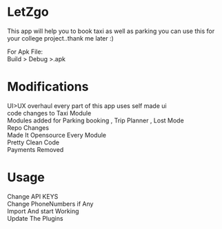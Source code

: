 # LetZgo 
This app will help you to book taxi as well as parking you can use this for your college project..thank me later :)<br />

For Apk File:<br />
Build > Debug >.apk<br />

# Modifications
UI>UX overhaul every part of this app uses self made ui <br />
code changes to Taxi Module<br />
Modules added for Parking booking , Trip Planner , Lost Mode <br />
Repo Changes <br />
Made It Opensource Every Module <br />
Pretty Clean Code <br />
Payments Removed <br />

# Usage 
Change API KEYS <br />
Change PhoneNumbers if Any <br />
Import And start Working <br />
Update The Plugins <br />



 
